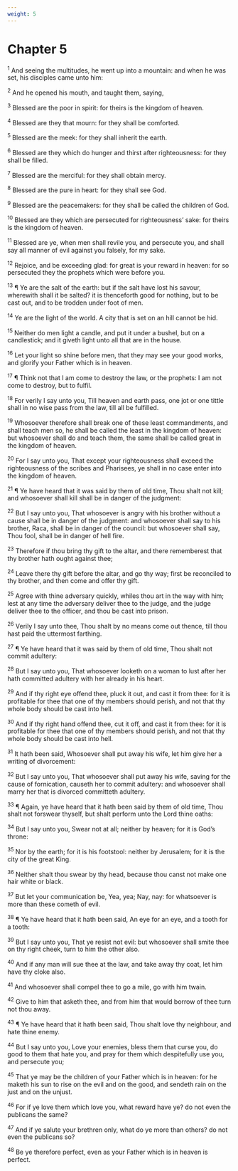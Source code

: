 ```yaml
---
weight: 5
---
```


# Chapter 5

<sup>1</sup> And seeing the multitudes, he went up into a mountain: and when he was set, his disciples came unto him: 

<sup>2</sup> And he opened his mouth, and taught them, saying, 

<sup>3</sup> Blessed are the poor in spirit: for theirs is the kingdom of heaven. 

<sup>4</sup> Blessed are they that mourn: for they shall be comforted. 

<sup>5</sup> Blessed are the meek: for they shall inherit the earth. 

<sup>6</sup> Blessed are they which do hunger and thirst after righteousness: for they shall be filled. 

<sup>7</sup> Blessed are the merciful: for they shall obtain mercy. 

<sup>8</sup> Blessed are the pure in heart: for they shall see God. 

<sup>9</sup> Blessed are the peacemakers: for they shall be called the children of God. 

<sup>10</sup> Blessed are they which are persecuted for righteousness’ sake: for theirs is the kingdom of heaven. 

<sup>11</sup> Blessed are ye, when men shall revile you, and persecute you, and shall say all manner of evil against you falsely, for my sake. 

<sup>12</sup> Rejoice, and be exceeding glad: for great is your reward in heaven: for so persecuted they the prophets which were before you. 

<sup>13</sup> ¶ Ye are the salt of the earth: but if the salt have lost his savour, wherewith shall it be salted? it is thenceforth good for nothing, but to be cast out, and to be trodden under foot of men. 

<sup>14</sup> Ye are the light of the world. A city that is set on an hill cannot be hid. 

<sup>15</sup> Neither do men light a candle, and put it under a bushel, but on a candlestick; and it giveth light unto all that are in the house. 

<sup>16</sup> Let your light so shine before men, that they may see your good works, and glorify your Father which is in heaven. 

<sup>17</sup> ¶ Think not that I am come to destroy the law, or the prophets: I am not come to destroy, but to fulfil. 

<sup>18</sup> For verily I say unto you, Till heaven and earth pass, one jot or one tittle shall in no wise pass from the law, till all be fulfilled. 

<sup>19</sup> Whosoever therefore shall break one of these least commandments, and shall teach men so, he shall be called the least in the kingdom of heaven: but whosoever shall do and teach them, the same shall be called great in the kingdom of heaven. 

<sup>20</sup> For I say unto you, That except your righteousness shall exceed the righteousness of the scribes and Pharisees, ye shall in no case enter into the kingdom of heaven. 

<sup>21</sup> ¶ Ye have heard that it was said by them of old time, Thou shalt not kill; and whosoever shall kill shall be in danger of the judgment: 

<sup>22</sup> But I say unto you, That whosoever is angry with his brother without a cause shall be in danger of the judgment: and whosoever shall say to his brother, Raca, shall be in danger of the council: but whosoever shall say, Thou fool, shall be in danger of hell fire. 

<sup>23</sup> Therefore if thou bring thy gift to the altar, and there rememberest that thy brother hath ought against thee; 

<sup>24</sup> Leave there thy gift before the altar, and go thy way; first be reconciled to thy brother, and then come and offer thy gift. 

<sup>25</sup> Agree with thine adversary quickly, whiles thou art in the way with him; lest at any time the adversary deliver thee to the judge, and the judge deliver thee to the officer, and thou be cast into prison. 

<sup>26</sup> Verily I say unto thee, Thou shalt by no means come out thence, till thou hast paid the uttermost farthing. 

<sup>27</sup> ¶ Ye have heard that it was said by them of old time, Thou shalt not commit adultery: 

<sup>28</sup> But I say unto you, That whosoever looketh on a woman to lust after her hath committed adultery with her already in his heart. 

<sup>29</sup> And if thy right eye offend thee, pluck it out, and cast it from thee: for it is profitable for thee that one of thy members should perish, and not that thy whole body should be cast into hell. 

<sup>30</sup> And if thy right hand offend thee, cut it off, and cast it from thee: for it is profitable for thee that one of thy members should perish, and not that thy whole body should be cast into hell. 

<sup>31</sup> It hath been said, Whosoever shall put away his wife, let him give her a writing of divorcement: 

<sup>32</sup> But I say unto you, That whosoever shall put away his wife, saving for the cause of fornication, causeth her to commit adultery: and whosoever shall marry her that is divorced committeth adultery. 

<sup>33</sup> ¶ Again, ye have heard that it hath been said by them of old time, Thou shalt not forswear thyself, but shalt perform unto the Lord thine oaths: 

<sup>34</sup> But I say unto you, Swear not at all; neither by heaven; for it is God’s throne: 

<sup>35</sup> Nor by the earth; for it is his footstool: neither by Jerusalem; for it is the city of the great King. 

<sup>36</sup> Neither shalt thou swear by thy head, because thou canst not make one hair white or black. 

<sup>37</sup> But let your communication be, Yea, yea; Nay, nay: for whatsoever is more than these cometh of evil. 

<sup>38</sup> ¶ Ye have heard that it hath been said, An eye for an eye, and a tooth for a tooth: 

<sup>39</sup> But I say unto you, That ye resist not evil: but whosoever shall smite thee on thy right cheek, turn to him the other also. 

<sup>40</sup> And if any man will sue thee at the law, and take away thy coat, let him have thy cloke also. 

<sup>41</sup> And whosoever shall compel thee to go a mile, go with him twain. 

<sup>42</sup> Give to him that asketh thee, and from him that would borrow of thee turn not thou away. 

<sup>43</sup> ¶ Ye have heard that it hath been said, Thou shalt love thy neighbour, and hate thine enemy. 

<sup>44</sup> But I say unto you, Love your enemies, bless them that curse you, do good to them that hate you, and pray for them which despitefully use you, and persecute you; 

<sup>45</sup> That ye may be the children of your Father which is in heaven: for he maketh his sun to rise on the evil and on the good, and sendeth rain on the just and on the unjust. 

<sup>46</sup> For if ye love them which love you, what reward have ye? do not even the publicans the same? 

<sup>47</sup> And if ye salute your brethren only, what do ye more than others? do not even the publicans so? 

<sup>48</sup> Be ye therefore perfect, even as your Father which is in heaven is perfect. 


